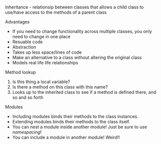 Inheritance - relationsip between classes that allows a child class to use/have access to the methods of a parent class

Advantages
- If you need to change functionality across multiple classes, you only need to change in one place
- Resuable code
- Abstraction
- Takes up less space/lines of code
- Make an alternative to a class without altering the original class
- Models real life life relationships

Method lookup
1. Is this thing a local variable?
2. Is there a method on this class with this name?
3. Looks up to the inherited class to see if a 
method is defined there, and so and so forth


Modules

- Including modules binds their methods to the class instances.
- Extending modules binds their methods to the class itself.
- You can nest a module inside another module! Just be sure to use _namespacing_!
- You can include a module in another module! Weird!!
